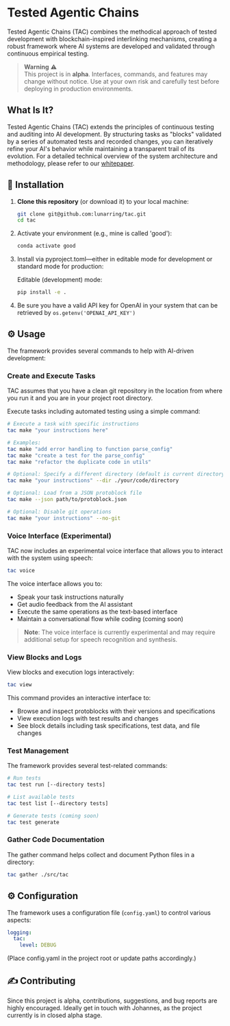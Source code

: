 # Tested Agentic Chains

Tested Agentic Chains (TAC) combines the methodical approach of tested development with blockchain-inspired interlinking mechanisms, creating a robust framework where AI systems are developed and validated through continuous empirical testing. 

> **Warning** ⚠️  
> This project is in **alpha**. Interfaces, commands, and features may change without notice. Use at your own risk and carefully test before deploying in production environments.

## What Is It?

Tested Agentic Chains (TAC) extends the principles of continuous testing and auditing into AI development. By structuring tasks as "blocks" validated by a series of automated tests and recorded changes, you can iteratively refine your AI's behavior while maintaining a transparent trail of its evolution. For a detailed technical overview of the system architecture and methodology, please refer to our [whitepaper](docs/whitepaper.md).

## 🚀 Installation

1. **Clone this repository** (or download it) to your local machine:

   ```bash
   git clone git@github.com:lunarring/tac.git
   cd tac
   ```

2. Activate your environment (e.g., mine is called 'good'):
   ```bash
   conda activate good
   ```

3. Install via pyproject.toml—either in editable mode for development or standard mode for production:

   Editable (development) mode:
   ```bash
   pip install -e .
   ```
4. Be sure you have a valid API key for OpenAI in your system that can be retrieved by `os.getenv('OPENAI_API_KEY')`
## ⚙️ Usage

The framework provides several commands to help with AI-driven development:

### Create and Execute Tasks
TAC assumes that you have a clean git repository in the location from where you run it and you are in your project root directory.

Execute tasks including automated testing using a simple command:

```bash
# Execute a task with specific instructions
tac make "your instructions here"

# Examples:
tac make "add error handling to function parse_config"
tac make "create a test for the parse_config"
tac make "refactor the duplicate code in utils"

# Optional: Specify a different directory (default is current directory)
tac make "your instructions" --dir ./your/code/directory

# Optional: Load from a JSON protoblock file
tac make --json path/to/protoblock.json

# Optional: Disable git operations
tac make "your instructions" --no-git
```
### Voice Interface (Experimental)

TAC now includes an experimental voice interface that allows you to interact with the system using speech:

```bash
tac voice
```

The voice interface allows you to:
- Speak your task instructions naturally
- Get audio feedback from the AI assistant
- Execute the same operations as the text-based interface
- Maintain a conversational flow while coding (coming soon)

> **Note**: The voice interface is currently experimental and may require additional setup for speech recognition and synthesis.

### View Blocks and Logs

View blocks and execution logs interactively:

```bash
tac view
```

This command provides an interactive interface to:
- Browse and inspect protoblocks with their versions and specifications
- View execution logs with test results and changes
- See block details including task specifications, test data, and file changes

### Test Management

The framework provides several test-related commands:

```bash
# Run tests
tac test run [--directory tests]

# List available tests
tac test list [--directory tests]

# Generate tests (coming soon)
tac test generate
```

### Gather Code Documentation

The gather command helps collect and document Python files in a directory:

```bash
tac gather ./src/tac
```


## ⚙️ Configuration

The framework uses a configuration file (`config.yaml`) to control various aspects:

```yaml
logging:
  tac:
    level: DEBUG
```
(Place config.yaml in the project root or update paths accordingly.)

## ✍️ Contributing

Since this project is alpha, contributions, suggestions, and bug reports are highly encouraged. Ideally get in touch with Johannes, as the project currently is in closed alpha stage.
